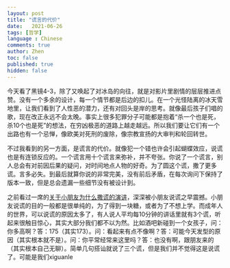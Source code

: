 ```yaml
---
layout: post
title: "谎言的代价"
date:   2021-06-26
tags: [哲学]
language : Chinese
comments: true
author: Zhen
toc: false
published: true
hidden: false
---
```

今天看了黑镜4-3，除了又唤起了对冰岛的向往，就是对影片里剧情的层层推进点赞。没有一个多余的设计，每一个情节都是后边的扣儿。在一个光怪陆离的冰天雪地里，让我们看到了人性恶的潜力，还有对回头是岸的思考。就像最后孩子们唱的歌，现在改正永远不会太晚。事实上很多犯罪分子可能都是抱着“杀一个也是死，杀10个也是死”的想法，在穷凶极恶的道路上越走越远。所以我们要让它们有一个出路也有一个忌惮，像欧美对死刑的废除，像宗教宣扬的大审判和轮回转世。

不过我看到的另一方面，是谎言的代价。就像犯一个错也许会引起蝴蝶效应，说谎也是有连锁反应的。一个谎言用十个谎言来弥补，并不夸张。你说了一个谎言，别人总会有对前因后果的疑问，对时间地点人物的好奇。为了圆这个谎，撒了更多谎。言多必失。到最后就算你说的非常完美，没有前后矛盾，在每次询问下保持了版本一致，但是总会遗漏一些细节没有被设计到。

之前看过一席的[关于小朋友为什么撒谎的演讲](https://youtu.be/mWKinAWAYLE)，深深被小朋友说谎之早震撼。小朋友说谎的目的一般都是很单纯的，为了得到一块糖，或者为了不想上学。而成年人的世界，可以说谎的原因太多了，有人说人平均每10分钟的讲话里就有3个谎，听起来很触目惊心，其实大部分我们都不以为然。比如酒吧新碰到一个女孩子，问：你多高啊？答：175（其实173）。问：看起来有点不像啊？答：可能今天发型的原因（其实根本就不是）。问：你平常经常来这里吗？答：也没有啊，跟朋友来的（其实根本自己无聊）。简单几句搭讪就说了三个谎，但是我们并不觉得这是说谎了。可能是我们xiguanle
<!--stackedit_data:
eyJoaXN0b3J5IjpbLTI1MjEyOTg4NCwxNTM2NjYyODg1XX0=
-->